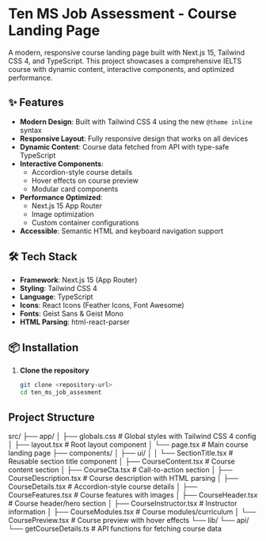 # Ten MS Job Assessment - Course Landing Page

A modern, responsive course landing page built with Next.js 15, Tailwind CSS 4, and TypeScript. This project showcases a comprehensive IELTS course with dynamic content, interactive components, and optimized performance.

## ✨ Features

-   **Modern Design**: Built with Tailwind CSS 4 using the new `@theme inline` syntax
-   **Responsive Layout**: Fully responsive design that works on all devices
-   **Dynamic Content**: Course data fetched from API with type-safe TypeScript
-   **Interactive Components**:
    -   Accordion-style course details
    -   Hover effects on course preview
    -   Modular card components
-   **Performance Optimized**:
    -   Next.js 15 App Router
    -   Image optimization
    -   Custom container configurations
-   **Accessible**: Semantic HTML and keyboard navigation support

## 🛠️ Tech Stack

-   **Framework**: Next.js 15 (App Router)
-   **Styling**: Tailwind CSS 4
-   **Language**: TypeScript
-   **Icons**: React Icons (Feather Icons, Font Awesome)
-   **Fonts**: Geist Sans & Geist Mono
-   **HTML Parsing**: html-react-parser

## 📦 Installation

1. **Clone the repository**
    ```bash
    git clone <repository-url>
    cd ten_ms_job_assesment
    ```

## Project Structure

src/
├── app/
│ ├── globals.css # Global styles with Tailwind CSS 4 config
│ ├── layout.tsx # Root layout component
│ └── page.tsx # Main course landing page
├── components/
│ ├── ui/
│ │ └── SectionTitle.tsx # Reusable section title component
│ ├── CourseContent.tsx # Course content section
│ ├── CourseCta.tsx # Call-to-action section
│ ├── CourseDescription.tsx # Course description with HTML parsing
│ ├── CourseDetails.tsx # Accordion-style course details
│ ├── CourseFeatures.tsx # Course features with images
│ ├── CourseHeader.tsx # Course header/hero section
│ ├── CourseInstructor.tsx # Instructor information
│ ├── CourseModules.tsx # Course modules/curriculum
│ └── CoursePreview.tsx # Course preview with hover effects
└── lib/
└── api/
└── getCourseDetails.ts # API functions for fetching course data

